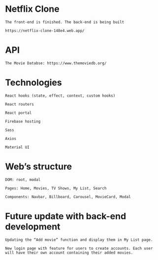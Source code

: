 # Netflix Clone

	The front-end is finished. The back-end is being built
	
	https://netflix-clone-148e4.web.app/

# API

	The Movie Databse: https://www.themoviedb.org/
 
# Technologies

	React hooks (state, effect, context, custom hooks)
	
	React routers
	
	React portal

	Firebase hosting
	
	Sass
	
	Axios
	
	Material UI

# Web’s structure

	DOM: root, modal

	Pages: Home, Movies, TV Shows, My List, Search

	Components: Navbar, Billboard, Carousel, MovieCard, Modal

# Future update with back-end development

	Updating the “Add movie” function and display them in My List page.

	New login page with feature for users to create accounts. Each user will have their own account containing their added movies.

